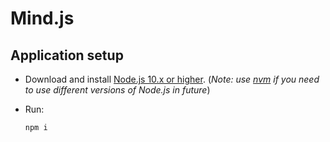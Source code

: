 # Mind.js 

## Application setup

+ Download and install [Node.js 10.x or higher](https://nodejs.org).
  (_Note: use [nvm](https://github.com/nvm-sh/nvm) if you need to use different versions of Node.js in future_)

+ Run:
  ```bash
  npm i
  ```
